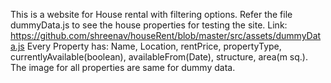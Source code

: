 This is a website for House rental with filtering options.
Refer the file dummyData.js to see the house properties for testing the site. 
Link: https://github.com/shreenav/houseRent/blob/master/src/assets/dummyData.js
Every Property has: Name, Location, rentPrice, propertyType, currentlyAvailable(boolean), availableFrom(Date), structure, area(m sq.).
The image for all properties are same for dummy data.

